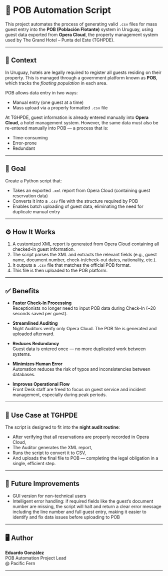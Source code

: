# 🏨 POB Automation Script

This project automates the process of generating valid `.csv` files for mass guest entry into the **POB (Población Flotante)** system in Uruguay, using guest data exported from **Opera Cloud**, the property management system used by The Grand Hotel – Punta del Este (TGHPDE).

---

## 📌 Context

In Uruguay, hotels are legally required to register all guests residing on their property. This is managed through a government platform known as **POB**, which tracks the *floating population* in each area.

POB allows data entry in two ways:
- Manual entry (one guest at a time)
- Mass upload via a properly formatted `.csv` file

At TGHPDE, guest information is already entered manually into **Opera Cloud**, a hotel management system. However, the same data must also be re-entered manually into POB — a process that is:
- Time-consuming  
- Error-prone  
- Redundant

---

## 🎯 Goal

Create a Python script that:
- Takes an exported `.xml` report from Opera Cloud (containing guest reservation data)
- Converts it into a `.csv` file with the structure required by POB
- Enables batch uploading of guest data, eliminating the need for duplicate manual entry

---

## ⚙️ How It Works

1. A customized XML report is generated from Opera Cloud containing all checked-in guest information.
2. The script parses the XML and extracts the relevant fields (e.g., guest name, document number, check-in/check-out dates, nationality, etc.).
3. It outputs a `.csv` file that matches the official POB format.
4. This file is then uploaded to the POB platform.

---

## ✅ Benefits

- **Faster Check-In Processing**  
  Receptionists no longer need to input POB data during Check-In (~20 seconds saved per guest).

- **Streamlined Auditing**  
  Night Auditors verify only Opera Cloud. The POB file is generated and uploaded afterward.

- **Reduces Redundancy**  
  Guest data is entered once — no more duplicated work between systems.

- **Minimizes Human Error**  
  Automation reduces the risk of typos and inconsistencies between databases.

- **Improves Operational Flow**  
  Front Desk staff are freed to focus on guest service and incident management, especially during peak periods.

---

## 💼 Use Case at TGHPDE

The script is designed to fit into the **night audit routine**:
- After verifying that all reservations are properly recorded in Opera Cloud,  
- The Auditor generates the XML report,  
- Runs the script to convert it to CSV,  
- And uploads the final file to POB — completing the legal obligation in a single, efficient step.

---

## 📂 Future Improvements

- GUI version for non-technical users
- Intelligent error handling: if required fields like the guest’s document number are missing, the script will halt and return a clear error message including the line number and full guest entry, making it easier to identify and fix data issues before uploading to POB

---

## 🖥️ Author

**Eduardo González**  
POB Automation Project Lead<br>
@ Pacific Fern

---
